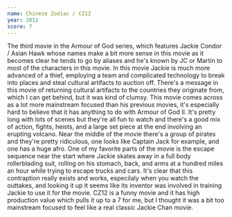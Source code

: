 ```yaml
---
name: Chineze Zodiac / CZ12
year: 2012
score: 7
---
```

The third movie in the Armour of God series, which features Jackie Condor / Asian Hawk whose names make a bit more sense in this movie as it becomes clear he tends to go by aliases and he's known by JC or Martin to most of the characters in this movie. In this movie Jackie is much more advanced of a thief, employing a team and complicated technology to break into places and steal cultural artifacts to auction off. There's a message in this movie of returning cultural artifacts to the countries they originate from, which I can get behind, but it was kind of clumsy. This movie comes across as a lot more mainstream focused than his previous movies, it's especially hard to believe that it has anything to do with Armour of God II. It's pretty long with lots of scenes but they're all fun to watch and there's a good mix of action, fights, heists, and a large set piece at the end involving an erupting volcano. Near the middle of the movie there's a group of pirates and they're pretty ridiculous, one looks like Captain Jack for example, and one has a huge afro. One of my favorite parts of the movie is the escape sequence near the start where Jackie skates away in a full body rollerblading suit, rolling on his stomach, back, and arms at a hundred miles an hour while trying to escape trucks and cars. It's clear that this contraption really exists and works, especilaly when you watch the outtakes, and looking it up it seems like its inventor was involved in training Jackie to use it for the movie. CZ12 is a funny movie and it has high production value which pulls it up to a 7 for me, but I thought it was a bit too mainstream focused to feel like a real classic Jackie Chan movie.
